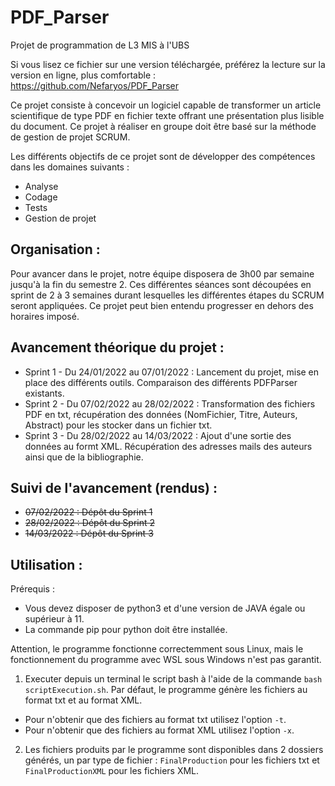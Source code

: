 # PDF_Parser

Projet de programmation de L3 MIS à l'UBS


Si vous lisez ce fichier sur une version téléchargée, préférez la lecture sur la version en ligne, plus comfortable :
https://github.com/Nefaryos/PDF_Parser

Ce projet consiste à concevoir un logiciel capable de transformer un article scientifique de type PDF en fichier texte offrant une présentation plus lisible du document. Ce projet à réaliser en groupe doit être basé sur la méthode de gestion de projet SCRUM.

Les différents objectifs de ce projet sont de développer des compétences dans les domaines suivants :
* Analyse
* Codage
* Tests
* Gestion de projet

    
Organisation :
-
Pour avancer dans le projet, notre équipe disposera de 3h00 par semaine jusqu'à la fin du semestre 2. Ces différentes séances sont découpées en sprint de 2 à 3 semaines durant lesquelles les différentes étapes du SCRUM seront appliquées.
Ce projet peut bien entendu progresser en dehors des horaires imposé.


Avancement théorique du projet :
-
* Sprint 1 - Du 24/01/2022 au 07/01/2022 : Lancement du projet, mise en place des différents outils. Comparaison des différents PDFParser existants.
* Sprint 2 - Du 07/02/2022 au 28/02/2022 : Transformation des fichiers PDF en txt, récupération des données (NomFichier, Titre, Auteurs, Abstract) pour les stocker dans un fichier txt.
* Sprint 3 - Du 28/02/2022 au 14/03/2022 : Ajout d'une sortie des données au formt XML. Récupération des adresses mails des auteurs ainsi que de la bibliographie.

Suivi de l'avancement (rendus) :
-
* ~~07/02/2022 : Dépôt du Sprint 1~~
* ~~28/02/2022 : Dépôt du Sprint 2~~
* ~~14/03/2022 : Dépôt du Sprint 3~~

Utilisation :
-

Prérequis : 

- Vous devez disposer de python3 et d'une version de JAVA égale ou supérieur à 11.
- La commande pip pour python doit être installée.

Attention, le programme fonctionne correctemment sous Linux, mais le fonctionnement du programme avec WSL sous Windows n'est pas garantit. 

1. Executer depuis un terminal le script bash à l'aide de la commande ```bash scriptExecution.sh```. Par défaut, le programme génère les fichiers au format txt et au format XML.

- Pour n'obtenir que des fichiers au format txt utilisez l'option ```-t```.
- Pour n'obtenir que des fichiers au format XML utilisez l'option ```-x```.

2. Les fichiers produits par le programme sont disponibles dans 2 dossiers générés, un par type de fichier : ```FinalProduction``` pour les fichiers txt et ```FinalProductionXML``` pour les fichiers XML.

